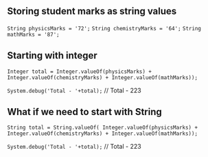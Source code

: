 ## Storing student marks as string values
`String physicsMarks = '72';`
`String chemistryMarks = '64';`
`String mathMarks = '87';`

## Starting with integer 
`Integer total = Integer.valueOf(physicsMarks) + Integer.valueOf(chemistryMarks) + Integer.valueOf(mathMarks));`

`System.debug('Total - '+total);` // Total - 223 

## What if we need to start with String 
`String total = String.valueOf(
                    Integer.valueOf(physicsMarks) + Integer.valueOf(chemistryMarks) + Integer.valueOf(mathMarks));`

`System.debug('Total - '+total);` // Total - 223